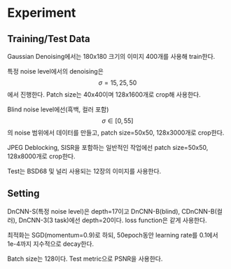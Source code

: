# Experiment

## Training/Test Data

Gaussian Denoising에서는 180x180 크기의 이미지 400개를 사용해 train한다. 

특정 noise level에서의 denoising은 $$\sigma=15,25,50$$에서 진행한다. Patch size는 40x40이며  128x1600개로 crop해 사용한다.

Blind noise level에선\(흑백, 컬러 포함\) $$\sigma\in[0,55]$$의 noise 범위에서 데이터를 만들고,  patch size=50x50, 128x3000개로 crop한다. 

JPEG Deblocking, SISR을 포함하는 일반적인 작업에선 patch size=50x50, 128x8000개로 crop한다. 

Test는 BSD68 및 널리 사용되는 12장의 이미지를 사용한다.

## Setting

DnCNN-S\(특정 noise level\)은 depth=17이고 DnCNN-B\(blind\), CDnCNN-B\(컬러\), DnCNN-3\(3 task\)에선 depth=20이다. loss function은 같게 사용한다. 

최적화는 SGD\(momentum=0.9\)로 하되, 50epoch동안 learning rate를 0.1에서 1e-4까지 지수적으로 decay한다.

Batch size는 128이다. Test metric으로 PSNR을 사용한다.

